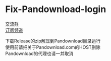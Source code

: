 # Fix-Pandownload-login
[交流群](https://t.me/pandown)   
[订阅频道](https://t.me/pandowns)    
  
下载Release的zip解压到Pandownload目录运行  
使用前请把关于Pandownload.com的HOST删除  
Pandownload的代理也请一并取消  

